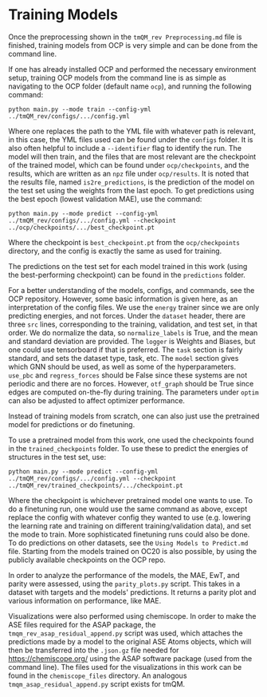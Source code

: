 # Training Models
Once the preprocessing shown in the `tmQM_rev Preprocessing.md` file is finished, training models from OCP is very simple and can be done from the command line.

If one has already installed OCP and performed the necessary environment setup, training OCP models from the command line is as simple as navigating to the OCP folder (default name `ocp`), and running the following command:

`python main.py --mode train --config-yml ../tmQM_rev/configs/.../config.yml`

Where one replaces the path to the YML file with whatever path is relevant, in this case, the YML files used can be found under the `configs` folder. It is also often helpful to include a `--identifier` flag to identify the run. The model will then train, and the files that are most relevant are the checkpoint of the trained model, which can be found under `ocp/checkpoints`, and the results, which are written as an `npz` file under `ocp/results`. It is noted that the results file, named `is2re_predictions`, is the prediction of the model on the test set using the weights from the last epoch. To get predictions using the best epoch (lowest validation MAE), use the command:

`python main.py --mode predict --config-yml ../tmQM_rev/configs/.../config.yml --checkpoint ../ocp/checkpoints/.../best_checkpoint.pt`

Where the checkpoint is `best_checkpoint.pt` from the `ocp/checkpoints` directory, and the config is exactly the same as used for training.

The predictions on the test set for each model trained in this work (using the best-performing checkpoint) can be found in the `predictions` folder.

For a better understanding of the models, configs, and commands, see the OCP repository. However, some basic information is given here, as an interpretation of the config files. We use the `energy` trainer since we are only predicting energies, and not forces. Under the `dataset` header, there are three `src` lines, corresponding to the training, validation, and test set, in that order. We do normalize the data, so `normalize_labels` is True, and the mean and standard deviation are provided. The `logger` is Weights and Biases, but one could use tensorboard if that is preferred. The `task` section is fairly standard, and sets the dataset type, task, etc. The `model` section gives which GNN should be used, as well as some of the hyperparameters. `use_pbc` and `regress_forces` should be False since these systems are not periodic and there are no forces. However, `otf_graph` should be True since edges are computed on-the-fly during training. The parameters under `optim` can also be adjusted to affect optimizer performance.

Instead of training models from scratch, one can also just use the pretrained model for predictions or do finetuning.

To use a pretrained model from this work, one used the checkpoints found in the `trained_checkpoints` folder. To use these to predict the energies of structures in the test set, use:

`python main.py --mode predict --config-yml ../tmQM_rev/configs/.../config.yml --checkpoint ../tmQM_rev/trained_checkpoints/.../checkpoint.pt`

Where the checkpoint is whichever pretrained model one wants to use. To do a finetuning run, one would use the same command as above, except replace the config with whatever config they wanted to use (e.g. lowering the learning rate and training on different training/validation data), and set the mode to train. More sophisticated finetuning runs could also be done. To do predictions on other datasets, see the `Using Models to Predict.md` file. Starting from the models trained on OC20 is also possible, by using the publicly available checkpoints on the OCP repo.

In order to analyze the performance of the models, the MAE, EwT, and parity were assessed, using the `parity_plots.py` script. This takes in a dataset with targets and the models' predictions. It returns a parity plot and various information on performance, like MAE.

Visualizations were also performed using chemiscope. In order to make the ASE files required for the ASAP package, the `tmqm_rev_asap_residual_append.py` script was used, which attaches the predictions made by a model to the original ASE Atoms objects, which will then be transferred into the `.json.gz` file needed for https://chemiscope.org/ using the ASAP software package (used from the command line). The files used for the visualizations in this work can be found in the `chemiscope_files` directory. An analogous `tmqm_asap_residual_append.py` script exists for tmQM.